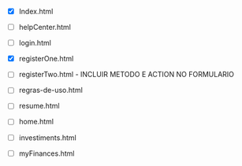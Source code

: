- [x] Index.html
- [ ] helpCenter.html
- [ ] login.html
- [x] registerOne.html
- [ ] registerTwo.html - INCLUIR METODO E ACTION NO FORMULARIO
- [ ] regras-de-uso.html
- [ ] resume.html



- [ ] home.html

- [ ] investiments.html

- [ ] myFinances.html

  